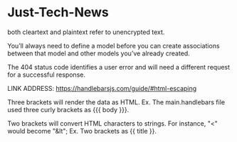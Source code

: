 # Just-Tech-News

both cleartext and plaintext refer to unencrypted text.

You’ll always need to define a model before you can create associations between that model and other models you’ve already created.

The 404 status code identifies a user error and will need a different request for a successful response.

LINK ADDRESS: https://handlebarsjs.com/guide/#html-escaping

Three brackets will render the data as HTML.
    Ex. The main.handlebars file used three curly brackets as {{{ body }}}.

Two brackets will convert HTML characters to strings. For instance, "<" would become "&lt";
    Ex. Two brackets as {{ title }}. 

